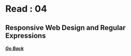 # Read : 04

## Responsive Web Design and Regular Expressions

##### [Go Back](code_301_reading_notes.md)